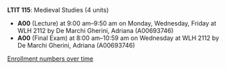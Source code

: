 **LTIT 115**: Medieval Studies (4 units)

- **A00** (Lecture) at 9:00 am–9:50 am on Monday, Wednesday, Friday at WLH 2112 by De Marchi Gherini, Adriana (A00693746)
- **A00** (Final Exam) at 8:00 am–10:59 am on Wednesday at WLH 2112 by De Marchi Gherini, Adriana (A00693746)

[Enrollment numbers over time](./LTIT115.tsv)
